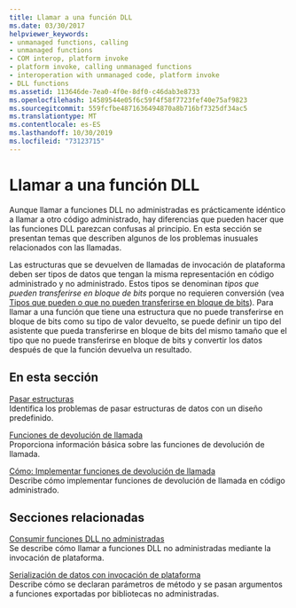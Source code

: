 ```yaml
---
title: Llamar a una función DLL
ms.date: 03/30/2017
helpviewer_keywords:
- unmanaged functions, calling
- unmanaged functions
- COM interop, platform invoke
- platform invoke, calling unmanaged functions
- interoperation with unmanaged code, platform invoke
- DLL functions
ms.assetid: 113646de-7ea0-4f0e-8df0-c46dab3e8733
ms.openlocfilehash: 14589544e05f6c59f4f58f7723fef40e75af9823
ms.sourcegitcommit: 559fcfbe4871636494870a8b716bf7325df34ac5
ms.translationtype: MT
ms.contentlocale: es-ES
ms.lasthandoff: 10/30/2019
ms.locfileid: "73123715"
---
```

# <a name="calling-a-dll-function"></a>Llamar a una función DLL
Aunque llamar a funciones DLL no administradas es prácticamente idéntico a llamar a otro código administrado, hay diferencias que pueden hacer que las funciones DLL parezcan confusas al principio. En esta sección se presentan temas que describen algunos de los problemas inusuales relacionados con las llamadas.  
  
 Las estructuras que se devuelven de llamadas de invocación de plataforma deben ser tipos de datos que tengan la misma representación en código administrado y no administrado. Estos tipos se denominan *tipos que pueden transferirse en bloque de bits* porque no requieren conversión (vea [Tipos que pueden o que no pueden transferirse en bloque de bits](blittable-and-non-blittable-types.md)). Para llamar a una función que tiene una estructura que no puede transferirse en bloque de bits como su tipo de valor devuelto, se puede definir un tipo del asistente que pueda transferirse en bloque de bits del mismo tamaño que el tipo que no puede transferirse en bloque de bits y convertir los datos después de que la función devuelva un resultado.  
  
## <a name="in-this-section"></a>En esta sección  
 [Pasar estructuras](passing-structures.md)  
 Identifica los problemas de pasar estructuras de datos con un diseño predefinido.  
  
 [Funciones de devolución de llamada](callback-functions.md)  
 Proporciona información básica sobre las funciones de devolución de llamada.  
  
 [Cómo: Implementar funciones de devolución de llamada](how-to-implement-callback-functions.md)  
 Describe cómo implementar funciones de devolución de llamada en código administrado.  
  
## <a name="related-sections"></a>Secciones relacionadas  
 [Consumir funciones DLL no administradas](consuming-unmanaged-dll-functions.md)  
 Se describe cómo llamar a funciones DLL no administradas mediante la invocación de plataforma.  
  
 [Serialización de datos con invocación de plataforma](marshaling-data-with-platform-invoke.md)  
 Describe cómo se declaran parámetros de método y se pasan argumentos a funciones exportadas por bibliotecas no administradas.
